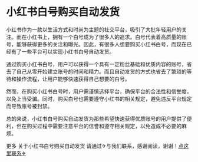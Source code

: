 # 小红书白号购买自动发货

小红书作为一款以生活方式和时尚为主题的社交平台，吸引了大批年轻用户的关注。而在小红书上，拥有一个白号成为了很多人的追求。白号代表着高质量的账号，能够获得更多的关注和曝光。因此，有很多人想要购买小红书白号，而现在已经有了一些平台可以实现小红书白号自动发货。

通过购买小红书白号，用户可以获得一个具有一定粉丝基础和优质内容的账号，省去了自己从零开始建立账号的时间和精力。而且自动发货的方式也省去了繁琐的等待和操作流程，让用户能够快速获得自己想要的白号。

然而，在购买小红书白号时，用户需谨慎选择平台，确保平台的合法性和信誉度，以免上当受骗。同时，购买白号也需要遵守小红书的相关规定，避免违反平台规定而导致账号被封禁。

总的来说，小红书白号购买自动发货为那些希望快速获得优质账号的用户提供了便利，但在购买过程中需要注意平台的信誉和遵守相关规定，以免造成不必要的麻烦。

更多 关于小红书白号购买自动发货 请通过✈与我们联系，感谢阅读，谢谢！[点这里联系✈](https://b.k02.cc)